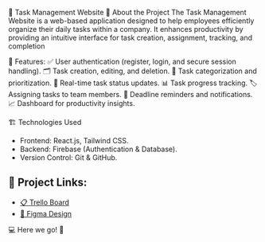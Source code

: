 📝 Task Management Website
📖 About the Project
The Task Management Website is a web-based application designed to help employees efficiently organize their daily tasks within a company. It enhances productivity by providing an intuitive interface for task creation, assignment, tracking, and completion

🚀 Features:
✅ User authentication (register, login, and secure session handling).
🗂️ Task creation, editing, and deletion.
📌 Task categorization and prioritization.
🔄 Real-time task status updates.
📊 Task progress tracking.
🏷️ Assigning tasks to team members.
📅 Deadline reminders and notifications.
📈 Dashboard for productivity insights.

🏗️ Technologies Used
- Frontend: React.js, Tailwind CSS.
- Backend: Firebase (Authentication & Database).
- Version Control: Git & GitHub.

## 📌 Project Links:

- [📋 Trello Board](https://trello.com/b/lQQBLsq1/react-project)
- [🎨 Figma Design](<https://www.figma.com/design/8Qgm0uNobSVQGTxzSwohtx/To-do-List-Web-App-Design-(Community)?node-id=16-34&p=f&t=HUL1xTXf75tOY8JA-0>)

💻 Here we go! 🚀
